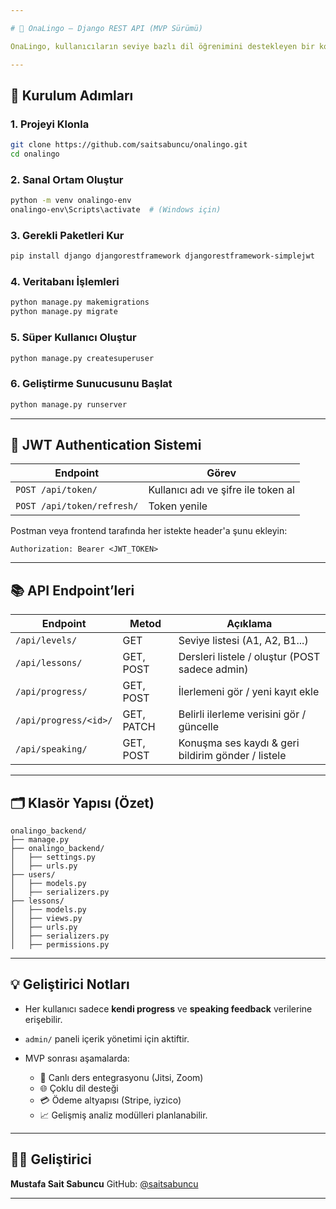 ```yaml
---

# 📘 OnaLingo – Django REST API (MVP Sürümü)

OnaLingo, kullanıcıların seviye bazlı dil öğrenimini destekleyen bir konuşma temelli dil öğrenme platformudur. Bu repo, projenin backend (sunucu tarafı) kodlarını içerir.

---
```


## 🚀 Kurulum Adımları

### 1. Projeyi Klonla

```bash
git clone https://github.com/saitsabuncu/onalingo.git
cd onalingo
```

### 2. Sanal Ortam Oluştur

```bash
python -m venv onalingo-env
onalingo-env\Scripts\activate  # (Windows için)
```

### 3. Gerekli Paketleri Kur

```bash
pip install django djangorestframework djangorestframework-simplejwt
```

### 4. Veritabanı İşlemleri

```bash
python manage.py makemigrations
python manage.py migrate
```

### 5. Süper Kullanıcı Oluştur

```bash
python manage.py createsuperuser
```

### 6. Geliştirme Sunucusunu Başlat

```bash
python manage.py runserver
```

---

## 🔐 JWT Authentication Sistemi

| Endpoint                   | Görev                               |
| -------------------------- | ----------------------------------- |
| `POST /api/token/`         | Kullanıcı adı ve şifre ile token al |
| `POST /api/token/refresh/` | Token yenile                        |

Postman veya frontend tarafında her istekte header'a şunu ekleyin:

```
Authorization: Bearer <JWT_TOKEN>
```

---

## 📚 API Endpoint’leri

| Endpoint              | Metod      | Açıklama                                           |
| --------------------- | ---------- | -------------------------------------------------- |
| `/api/levels/`        | GET        | Seviye listesi (A1, A2, B1...)                     |
| `/api/lessons/`       | GET, POST  | Dersleri listele / oluştur (POST sadece admin)     |
| `/api/progress/`      | GET, POST  | İlerlemeni gör / yeni kayıt ekle                   |
| `/api/progress/<id>/` | GET, PATCH | Belirli ilerleme verisini gör / güncelle           |
| `/api/speaking/`      | GET, POST  | Konuşma ses kaydı & geri bildirim gönder / listele |

---

## 🗂️ Klasör Yapısı (Özet)

```
onalingo_backend/
├── manage.py
├── onalingo_backend/
│   ├── settings.py
│   ├── urls.py
├── users/
│   ├── models.py
│   ├── serializers.py
├── lessons/
│   ├── models.py
│   ├── views.py
│   ├── urls.py
│   ├── serializers.py
│   ├── permissions.py
```

---

## 💡 Geliştirici Notları

* Her kullanıcı sadece **kendi progress** ve **speaking feedback** verilerine erişebilir.
* `admin/` paneli içerik yönetimi için aktiftir.
* MVP sonrası aşamalarda:

  * 🔴 Canlı ders entegrasyonu (Jitsi, Zoom)
  * 🌐 Çoklu dil desteği
  * 💳 Ödeme altyapısı (Stripe, iyzico)
  * 📈 Gelişmiş analiz modülleri
    planlanabilir.

---

## 👨‍💻 Geliştirici

**Mustafa Sait Sabuncu**
GitHub: [@saitsabuncu](https://github.com/saitsabuncu)

---

